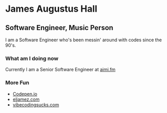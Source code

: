 # James Augustus Hall
## Software Engineer, Music Person

I am a Software Engineer who's been messin' around with codes since the 90's.

### What am I doing now

Currently I am a Senior Software Engineer at [aimi.fm](https://aimi.fm)



### More Fun
- [Codepen.io](https://codepen.io/eljamez)
- [eljamez.com](https://eljamez.com)
- [vibecodingsucks.com](https://vibecodingsucks.com)
